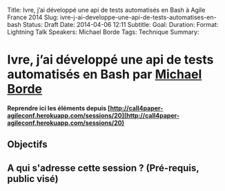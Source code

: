 Title: Ivre, j’ai développé une api de tests automatisés en Bash à Agile France 2014 
Slug: ivre-j-ai-developpe-une-api-de-tests-automatises-en-bash
Status: Draft
Date: 2014-04-06 12:11
Subtitle: 
Goal: 
Duration: 
Format: Lightning Talk
Speakers: Michael Borde
Tags: Technique
Summary: 


# Ivre, j’ai développé une api de tests automatisés en Bash par [Michael Borde](../bios/michael-borde.html)

**Reprendre ici les éléments depuis [http://call4paper-agileconf.herokuapp.com/sessions/20](http://call4paper-agileconf.herokuapp.com/sessions/20)**
## Objectifs

## A qui s'adresse cette session ? (Pré-requis, public visé)


